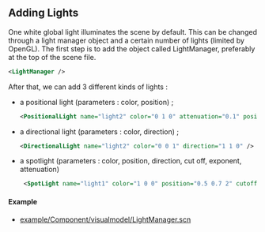 Adding Lights
-------------

One white global light illuminates the scene by default. This can be
changed through a light manager object and a certain number of lights
(limited by OpenGL). The first step is to add the object called
LightManager, preferably at the top of the scene file.

```xml
<LightManager />
```

After that, we can add 3 different kinds of lights :

-   a positional light (parameters : color, position) ;

    ```xml
    <PositionalLight name="light2" color="0 1 0" attenuation="0.1" position="0.5 -0.7 2" />
    ```

-   a directional light (parameters : color, direction) ;

    ```xml
    <DirectionalLight name="light2" color="0 0 1" direction="1 1 0" />
    ```

-   a spotlight (parameters : color, position, direction, cut off,
    exponent, attenuation)

    ```xml
     <SpotLight name="light1" color="1 0 0" position="0.5 0.7 2" cutoff="25" exponent="1" />
    ```

#### Example

-   [example/Component/visualmodel/LightManager.scn](https://github.com/sofa-framework/sofa/blob/master/examples/Component/Visual/LightManager.scn)


